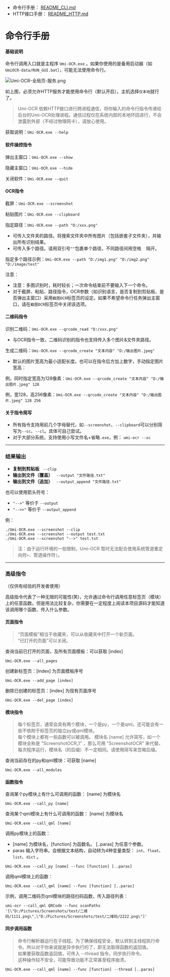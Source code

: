 - 命令行手册： [README_CLI.md](README_CLI.md)
- HTTP接口手册： [README_HTTP.md](README_HTTP.md)

# 命令行手册

#### 基础说明

命令行调用入口就是主程序 `Umi-OCR.exe` 。如果你使用的是备用启动器（如`UmiOCR-data/RUN_GUI.bat`），可能无法使用命令行。

![Umi-OCR-全局页-服务.png](https://tupian.li/images/2023/10/25/653907e9bac06.png)

如上图，必须允许HTTP服务才能使用命令行（默认开启）。主机选择`仅本地`就行了。

> Umi-OCR 依赖HTTP接口进行跨进程通信，将你输入的命令行指令传递给后台的Umi-OCR处理进程。通信过程仅在系统内部的本地环回进行，不会泄露到外部（不经过物理网卡），请放心使用。  

获取说明：`Umi-OCR.exe --help`

#### 软件操控指令

弹出主窗口：`Umi-OCR.exe --show`

隐藏主窗口：`Umi-OCR.exe --hide`

关闭软件：`Umi-OCR.exe --quit`

#### OCR指令

截屏：`Umi-OCR.exe --screenshot`

粘贴图片：`Umi-OCR.exe --clipboard`

指定路径：`Umi-OCR.exe --path "D:/xxx.png"`

- 可传入文件夹的路径。将搜索文件夹中所有图片（包括嵌套子文件夹），并输出所有识别结果。
- 可传入多个路径。请用双引号`""`包裹单个路径，不同路径间用空格 ` ` 隔开。

指定多个路径示例：`Umi-OCR.exe --path "D:/img1.png" "D:/img2.png" "D:/image/test"`

注意：

- 注意：多图识别时，耗时较长；一次命令结束前不要输入下一个命令。
- 对于截屏、粘贴、路径指令，OCR参数（如识别语言，是否复制到剪贴板、是否弹出主窗口）采用`截图OCR`标签页的设定。如果不希望命令行任务弹出主窗口，请在`截图OCR`标签页中关闭该选项。

#### 二维码指令

识别二维码：`Umi-OCR.exe --qrcode_read "D:/xxx.png"`

- 与OCR指令一致，二维码识别的指令也支持传入多个图片&文件夹路径。

生成二维码：`Umi-OCR.exe --qrcode_create "文本内容" "D:/输出图片.jpeg"`

- 默认的图片宽高为最小适配长度。也可以在指令后方加上数字，手动指定图片宽高：

例，同时指定宽高为128像素：`Umi-OCR.exe --qrcode_create "文本内容" "D:/输出图片.jpeg" 128`

例，宽128，高256像素：`Umi-OCR.exe --qrcode_create "文本内容" "D:/输出图片.jpeg" 128 256`

#### 关于指令简写

- 所有指令支持用前几个字母替代，如`--screenshot`、`--clipboard`可以分别简写为`--sc`、`--cl`。具体可自己尝试。
- 对于大部分系统，支持使用小写文件名+省略`.exe`，例： `umi-ocr --sc`

---

### 结果输出

- **复制到剪贴板** ` --clip`
- **输出到文件（覆盖）** ` --output "文件路径.txt"`
- **输出到文件（追加）** ` --output_append "文件路径.txt"`

也可以使用箭头符号：

- `"-->"` 等价于 `--output`
- `"-->>"` 等价于 `--output_append`

例：
```
./Umi-OCR.exe --screenshot --clip
./Umi-OCR.exe --screenshot --output test.txt
./Umi-OCR.exe --screenshot "-->" test.txt
```

> 注：由于运行环境的一些限制，Umi-OCR 暂时无法配合使用系统管道重定向符`>`、管道操作符`|`。  

---

### 高级指令

（仅供有经验的开发者使用）

高级指令代表了一种无限的可能性(笑)，允许通过命令行调用任意标签页（模块）上的任意函数。但是用法比较复杂，你需要在一定程度上阅读本项目源码才能知道该调用哪个函数、传入什么参数。

#### 页面指令

> “页面模板”相当于收藏夹，可以从收藏夹中打开一个新页面。  
> “已打开的页面”可以关闭。  

查询当前已打开的页面，及所有页面模板：可以获取 [index]
```
Umi-OCR.exe --all_pages
```

创建新标签页：[index] 为页面模板序号
```
Umi-OCR.exe --add_page [index]
```

删除已创建的标签页：[index] 为现有页面序号
```
Umi-OCR.exe --del_page [index]
```

#### 模块指令

> 每个标签页，通常会具有两个模块，一个是py，一个是qml。还可能会有一些不依附于标签页的独立py或qml模块。  
> 每个模块上都有一些函数可以被调用。 
> 模块名 [name] 允许简写，如一个模块全称是 "ScreenshotOCR_1" ，那么可用 "ScreenshotOCR" 来代替。  
> 每次程序运行，模块名（的后缀）不一定相同。请使用简写来忽略后缀。

查询当前存在的py和qml模块：可获取 [name]
```
Umi-OCR.exe --all_modules
```

#### 函数指令

查询某个py模块上有什么可调用的函数： [name] 为模块名
```
Umi-OCR.exe --call_py [name]
```

查询某个qml模块上有什么可调用的函数： [name] 为模块名
```
Umi-OCR.exe --call_qml [name]
```

调用py模块上的函数：  

- [name] 为模块名，[function] 为函数名。 [..paras] 为任意个参数。
- paras 输入字符串。会根据文本结构，自动转为4种变量类型： `int`、`float`、`list`、`dict` 。  
```
Umi-OCR.exe --call_py [name] --func [function] [..paras]
```

调用qml模块上的函数：
```
Umi-OCR.exe --call_qml [name] --func [function] [..paras]
```

示例，调用二维码页qml模块的路径扫码函数，传入路径列表：

```
umi-ocr --call_qml QRCode --func scanPaths '[\"D:/Pictures/Screenshots/test/二维码/1111.png\",\"D:/Pictures/Screenshots/test/二维码/2222.png\"]'
```

#### 同步调用函数

> 命令行解析器运行在子线程。为了确保线程安全，默认转到主线程执行命令。所以对于你来说就是异步执行的了，即无法取得函数的返回值。  
> 如果要获取函数返回值，可传入 --thread 指令，同步执行命令。  
> 这种操作较不安全，可能导致功能不正常甚至程序崩溃。

```
Umi-OCR.exe --call_qml [name] --func [function] --thread [..paras]
```
